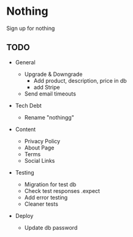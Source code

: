 # Nothing

Sign up for nothing

## TODO

- General

  - Upgrade & Downgrade
    - Add product, description, price in db
    - add Stripe
  - Send email timeouts

- Tech Debt

  - Rename "nothingg"

- Content

  - Privacy Policy
  - About Page
  - Terms
  - Social Links

- Testing

  - Migration for test db
  - Check test responses .expect
  - Add error testing
  - Cleaner tests

- Deploy

  - Update db password

